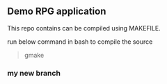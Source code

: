 
## Demo RPG application

This repo contains can be compiled using MAKEFILE. 

run below command in bash to compile the source 

> gmake 

### my new branch 





